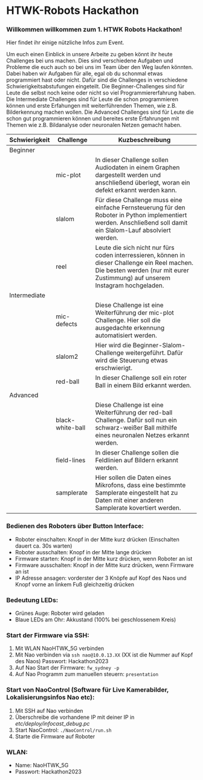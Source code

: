 # HTWK-Robots Hackathon

### Willkommen willkommen zum 1. HTWK Robots Hackathon!  
Hier findet ihr einige nützliche Infos zum Event.    
      
Um euch einen Einblick in unsere Arbeite zu geben könnt ihr heute Challenges bei uns machen.
Dies sind verschiedene Aufgaben und Probleme die euch auch so bei uns im Team über den Weg laufen könnten.
Dabei haben wir Aufgaben für alle, egal ob du schonmal etwas programmiert hast oder nicht. Dafür sind die Challenges in verschiedene
Schwierigkeitsabstufungen eingeteilt.
Die Beginner-Challenges sind für Leute die selbst noch keine oder nicht so viel Programmiererfahrung haben. Die Intermediate Challenges sind für Leute die schon programmieren können
und erste Erfahungen mit weiterführenden Themen, wie z.B. Bilderkennung machen wollen. Die Advanced Challenges sind für Leute die schon gut programmieren können und bereites
erste Erfahrungen mit Themen wie z.B. Bildanalyse oder neuronalen Netzen gemacht haben.

| Schwierigkeit | Challenge | Kuzbeschreibung |
|---------------|-----------|-----------------|
| Beginner | | |  
| | mic-plot | In dieser Challenge sollen Audiodaten in einem Graphen dargestellt werden und anschließend überlegt, woran ein defekt erkannt werden kann. |
| | slalom | Für diese Challenge muss eine einfache Fernsteuerung für den Roboter in Python implementiert werden. Anschließend soll damit ein Slalom-Lauf absolviert werden. |
| | reel | Leute die sich nicht nur fürs coden interressieren, können in dieser Challenge ein Reel machen. Die besten werden (nur mit eurer Zustimmung) auf unserem Instagram hochgeladen. |
| Intermediate | | |
| | mic-defects | Diese Challenge ist eine Weiterführung der mic-plot Challenge. Hier soll die ausgedachte erkennung automatisiert werden. |
| | slalom2 | Hier wird die Beginner-Slalom-Challenge weitergeführt. Dafür wird die Steuerung etwas erschwierigt. |
| | red-ball | In dieser Challenge soll ein roter Ball in einem Bild erkannt werden. |
| Advanced | | |
| | black-white-ball | Diese Challenge ist eine Weiterführung der red-ball Challenge. Dafür soll nun ein schwarz-weißer Ball mithilfe eines neuronalen Netzes erkannt werden. |
| | field-lines | In dieser Challenge sollen die Feldlinien auf Bildern erkannt werden. |
| | samplerate | Hier sollen die Daten eines Mikrofons, dass eine bestimmte Samplerate eingestellt hat zu Daten mit einer anderen Samplerate kovertiert werden. |

    
### Bedienen des Roboters über Button Interface:
* Roboter einschalten: Knopf in der Mitte kurz drücken (Einschalten dauert ca. 30s warten)
* Roboter ausschalten: Knopf in der Mitte lange drücken
* Firmware starten: Knopf in der Mitte kurz drücken, wenn Roboter an ist
* Firmware ausschalten: Knopf in der Mitte kurz drücken, wenn Firmware an ist
* IP Adresse ansagen: vorderster der 3 Knöpfe auf Kopf des Naos und Knopf vorne an linkem Fuß gleichzeitig drücken
   

### Bedeutung LEDs:
* Grünes Auge: Roboter wird geladen
* Blaue LEDs am Ohr: Akkustand (100% bei geschlossenem Kreis)
 

### Start der Firmware via SSH:
1. Mit WLAN NaoHTWK_5G verbinden
2. Mit Nao verbinden via `ssh nao@10.0.13.XX` (XX ist die Nummer auf Kopf des Naos)
   Passwort: Hackathon2023
3. Auf Nao Start der Firmware: `fw_sydney -p`
4. Auf Nao Programm zum manuellen steuern: `presentation`

### Start von NaoControl (Software für Live Kamerabilder, Lokalisierungsinfos Nao etc):
1. Mit SSH auf Nao verbinden
2. Überschreibe die vorhandene IP mit deiner IP in *etc/deploy/infocast_debug.pc*
3. Start NaoControl: `./NaoControl/run.sh`
4. Starte die Firmware auf Roboter

### WLAN:
* Name: NaoHTWK_5G
* Passwort: Hackathon2023

